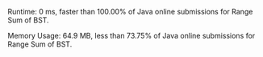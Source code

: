 Runtime: 0 ms, faster than 100.00% of Java online submissions for Range Sum of BST.

Memory Usage: 64.9 MB, less than 73.75% of Java online submissions for Range Sum of BST.